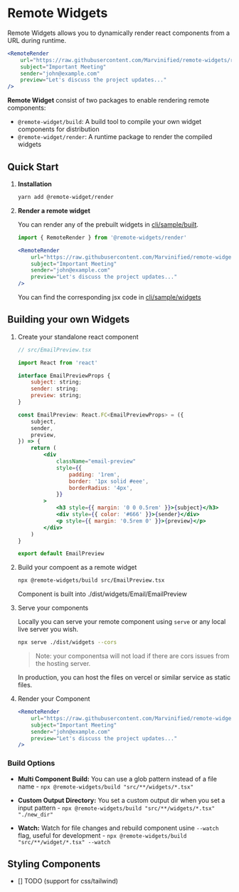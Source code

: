 # Remote Widgets

Remote Widgets allows you to dynamically render react components from a URL during runtime.

```jsx
<RemoteRender
    url="https://raw.githubusercontent.com/Marvinified/remote-widgets/refs/heads/main/cli/sample/built/EmailPreview.js"
    subject="Important Meeting"
    sender="john@example.com"
    preview="Let's discuss the project updates..."
/>
```

**Remote Widget** consist of two packages to enable rendering remote components:

-   `@remote-widget/build`: A build tool to compile your own widget components for distribution
-   `@remote-widget/render`: A runtime package to render the compiled widgets

## Quick Start

1. **Installation**

    ```bash
    yarn add @remote-widget/render
    ```

2. **Render a remote widget**

    You can render any of the prebuilt widgets in [cli/sample/built](https://github.com/Marvinified/remote-widgets/blob/main/cli/sample/built).

    ```jsx
    import { RemoteRender } from '@remote-widgets/render'

    <RemoteRender
        url="https://raw.githubusercontent.com/Marvinified/remote-widgets/refs/heads/main/cli/sample/built/EmailPreview.js"
        subject="Important Meeting"
        sender="john@example.com"
        preview="Let's discuss the project updates..."
    />
    ```

    You can find the corresponding jsx code in [cli/sample/widgets](https://github.com/Marvinified/remote-widgets/blob/main/cli/sample/widgets)

## Building your own Widgets

1. Create your standalone react component

    ```jsx filename="src/widgets/EmailPreview.tsx"
    // src/EmailPreview.tsx

    import React from 'react'

    interface EmailPreviewProps {
        subject: string;
        sender: string;
        preview: string;
    }

    const EmailPreview: React.FC<EmailPreviewProps> = ({
        subject,
        sender,
        preview,
    }) => {
        return (
            <div
                className="email-preview"
                style={{
                    padding: '1rem',
                    border: '1px solid #eee',
                    borderRadius: '4px',
                }}
            >
                <h3 style={{ margin: '0 0 0.5rem' }}>{subject}</h3>
                <div style={{ color: '#666' }}>{sender}</div>
                <p style={{ margin: '0.5rem 0' }}>{preview}</p>
            </div>
        )
    }

    export default EmailPreview
    ```

2. Build your compoent as a remote widget

    ```bash
    npx @remote-widgets/build src/EmailPreview.tsx
    ```

    Component is built into ./dist/widgets/Email/EmailPreview

3. Serve your components

    Locally you can serve your remote component using `serve` or any local live server you wish.

    ```bash
    npx serve ./dist/widgets --cors
    ```

    > Note: your componentsa will not load if there are cors issues from the hosting server.

    In production, you can host the files on vercel or similar service as static files.

4. Render your Component

    ```jsx
    <RemoteRender
        url="https://raw.githubusercontent.com/Marvinified/remote-widgets/refs/heads/main/cli/sample/built/EmailPreview.js"
        subject="Important Meeting"
        sender="john@example.com"
        preview="Let's discuss the project updates..."
    />
    ```

### Build Options

-   **Multi Component Build:** You can use a glob pattern instead of a file name - `npx @remote-widgets/build "src/**/widgets/*.tsx" `

-   **Custom Output Directory:** You set a custom output dir when you set a input pattern - `npx @remote-widgets/build "src/**/widgets/*.tsx" "./new_dir"`

-   **Watch:** Watch for file changes and rebuild component usine `--watch` flag, useful for development - `npx @remote-widgets/build "src/**/widget/*.tsx" --watch`

## Styling Components

-   [] TODO (support for css/tailwind)
